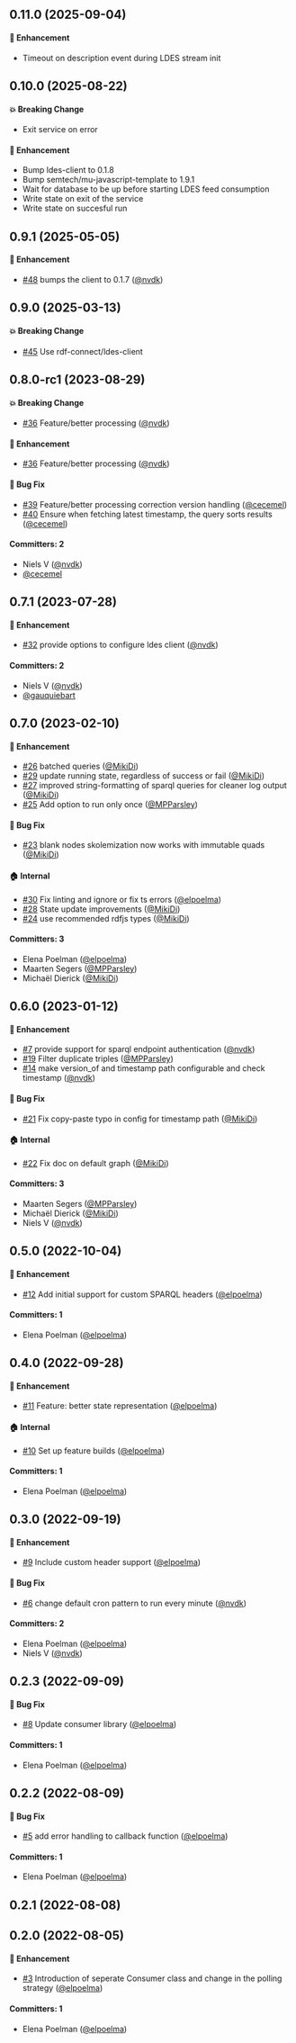 ## 0.11.0 (2025-09-04)
#### :rocket: Enhancement
* Timeout on description event during LDES stream init

## 0.10.0 (2025-08-22)
#### :boom: Breaking Change
* Exit service on error

#### :rocket: Enhancement
* Bump ldes-client to 0.1.8
* Bump semtech/mu-javascript-template to 1.9.1
* Wait for database to be up before starting LDES feed consumption
* Write state on exit of the service
* Write state on succesful run

## 0.9.1 (2025-05-05)
#### :rocket: Enhancement
* [#48](https://github.com/redpencilio/ldes-consumer-service/pull/48) bumps the client to 0.1.7 ([@nvdk](https://github.com/nvdk))

## 0.9.0 (2025-03-13)
#### :boom: Breaking Change
* [#45](https://github.com/redpencilio/ldes-consumer-service/pull/45) Use rdf-connect/ldes-client

## 0.8.0-rc1 (2023-08-29)

#### :boom: Breaking Change
* [#36](https://github.com/redpencilio/ldes-consumer-service/pull/36) Feature/better processing ([@nvdk](https://github.com/nvdk))

#### :rocket: Enhancement
* [#36](https://github.com/redpencilio/ldes-consumer-service/pull/36) Feature/better processing ([@nvdk](https://github.com/nvdk))

#### :bug: Bug Fix
* [#39](https://github.com/redpencilio/ldes-consumer-service/pull/39) Feature/better processing correction version handling ([@cecemel](https://github.com/cecemel))
* [#40](https://github.com/redpencilio/ldes-consumer-service/pull/40) Ensure when fetching latest timestamp, the query sorts results ([@cecemel](https://github.com/cecemel))

#### Committers: 2
- Niels V ([@nvdk](https://github.com/nvdk))
- [@cecemel](https://github.com/cecemel)

## 0.7.1 (2023-07-28)

#### :rocket: Enhancement
* [#32](https://github.com/redpencilio/ldes-consumer-service/pull/32)  provide options to configure ldes client  ([@nvdk](https://github.com/nvdk))

#### Committers: 2
- Niels V ([@nvdk](https://github.com/nvdk))
- [@gauquiebart](https://github.com/gauquiebart)


## 0.7.0 (2023-02-10)

#### :rocket: Enhancement
* [#26](https://github.com/redpencilio/ldes-consumer-service/pull/26) batched queries ([@MikiDi](https://github.com/MikiDi))
* [#29](https://github.com/redpencilio/ldes-consumer-service/pull/29) update running state, regardless of success or fail ([@MikiDi](https://github.com/MikiDi))
* [#27](https://github.com/redpencilio/ldes-consumer-service/pull/27) improved string-formatting of sparql queries for cleaner log output ([@MikiDi](https://github.com/MikiDi))
* [#25](https://github.com/redpencilio/ldes-consumer-service/pull/25) Add option to run only once ([@MPParsley](https://github.com/MPParsley))

#### :bug: Bug Fix
* [#23](https://github.com/redpencilio/ldes-consumer-service/pull/23) blank nodes skolemization now works with immutable quads ([@MikiDi](https://github.com/MikiDi))

#### :house: Internal
* [#30](https://github.com/redpencilio/ldes-consumer-service/pull/30) Fix linting and ignore or fix ts errors ([@elpoelma](https://github.com/elpoelma))
* [#28](https://github.com/redpencilio/ldes-consumer-service/pull/28) State update improvements ([@MikiDi](https://github.com/MikiDi))
* [#24](https://github.com/redpencilio/ldes-consumer-service/pull/24) use recommended rdfjs types ([@MikiDi](https://github.com/MikiDi))

#### Committers: 3
- Elena Poelman ([@elpoelma](https://github.com/elpoelma))
- Maarten Segers ([@MPParsley](https://github.com/MPParsley))
- Michaël Dierick ([@MikiDi](https://github.com/MikiDi))

## 0.6.0 (2023-01-12)

#### :rocket: Enhancement
* [#7](https://github.com/redpencilio/ldes-consumer-service/pull/7) provide support for sparql endpoint authentication ([@nvdk](https://github.com/nvdk))
* [#19](https://github.com/redpencilio/ldes-consumer-service/pull/19) Filter duplicate triples ([@MPParsley](https://github.com/MPParsley))
* [#14](https://github.com/redpencilio/ldes-consumer-service/pull/14) make version_of and timestamp path configurable and check timestamp ([@nvdk](https://github.com/nvdk))

#### :bug: Bug Fix
* [#21](https://github.com/redpencilio/ldes-consumer-service/pull/21) Fix copy-paste typo in config for timestamp path ([@MikiDi](https://github.com/MikiDi))

#### :house: Internal
* [#22](https://github.com/redpencilio/ldes-consumer-service/pull/22) Fix doc on default graph ([@MikiDi](https://github.com/MikiDi))

#### Committers: 3
- Maarten Segers ([@MPParsley](https://github.com/MPParsley))
- Michaël Dierick ([@MikiDi](https://github.com/MikiDi))
- Niels V ([@nvdk](https://github.com/nvdk))

## 0.5.0 (2022-10-04)

#### :rocket: Enhancement
* [#12](https://github.com/redpencilio/ldes-consumer-service/pull/12) Add initial support for custom SPARQL headers ([@elpoelma](https://github.com/elpoelma))

#### Committers: 1
- Elena Poelman ([@elpoelma](https://github.com/elpoelma))

## 0.4.0 (2022-09-28)

#### :rocket: Enhancement
* [#11](https://github.com/redpencilio/ldes-consumer-service/pull/11) Feature: better state representation ([@elpoelma](https://github.com/elpoelma))

#### :house: Internal
* [#10](https://github.com/redpencilio/ldes-consumer-service/pull/10) Set up feature builds ([@elpoelma](https://github.com/elpoelma))

#### Committers: 1
- Elena Poelman ([@elpoelma](https://github.com/elpoelma))

## 0.3.0 (2022-09-19)

#### :rocket: Enhancement
* [#9](https://github.com/redpencilio/ldes-consumer-service/pull/9) Include custom header support ([@elpoelma](https://github.com/elpoelma))

#### :bug: Bug Fix
* [#6](https://github.com/redpencilio/ldes-consumer-service/pull/6) change default cron pattern to run every minute ([@nvdk](https://github.com/nvdk))

#### Committers: 2
- Elena Poelman ([@elpoelma](https://github.com/elpoelma))
- Niels V ([@nvdk](https://github.com/nvdk))

## 0.2.3 (2022-09-09)

#### :bug: Bug Fix
* [#8](https://github.com/redpencilio/ldes-consumer-service/pull/8) Update consumer library ([@elpoelma](https://github.com/elpoelma))

#### Committers: 1
- Elena Poelman ([@elpoelma](https://github.com/elpoelma))

## 0.2.2 (2022-08-09)

#### :bug: Bug Fix
* [#5](https://github.com/redpencilio/ldes-consumer-service/pull/5) add error handling to callback function ([@elpoelma](https://github.com/elpoelma))

#### Committers: 1
- Elena Poelman ([@elpoelma](https://github.com/elpoelma))

## 0.2.1 (2022-08-08)

## 0.2.0 (2022-08-05)

#### :rocket: Enhancement
* [#3](https://github.com/redpencilio/ldes-consumer-service/pull/3) Introduction of seperate Consumer class and change in the polling strategy ([@elpoelma](https://github.com/elpoelma))

#### Committers: 1
- Elena Poelman ([@elpoelma](https://github.com/elpoelma))

